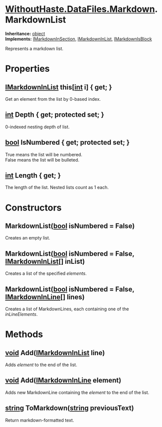 # [WithoutHaste.DataFiles.Markdown](TableOfContents.WithoutHaste.DataFiles.Markdown.md).MarkdownList

**Inheritance:** [object](https://docs.microsoft.com/en-us/dotnet/api/system.object)  
**Implements:** [IMarkdownInSection](WithoutHaste.DataFiles.Markdown.IMarkdownInSection.md), [IMarkdownInList](WithoutHaste.DataFiles.Markdown.IMarkdownInList.md), [IMarkdownIsBlock](WithoutHaste.DataFiles.Markdown.IMarkdownIsBlock.md)  

Represents a markdown list.  

# Properties

## [IMarkdownInList](WithoutHaste.DataFiles.Markdown.IMarkdownInList.md) this[[int](https://docs.microsoft.com/en-us/dotnet/api/system.int32) i] { get; }

Get an element from the list by 0-based index.  

## [int](https://docs.microsoft.com/en-us/dotnet/api/system.int32) Depth { get; protected set; }

0-indexed nesting depth of list.  

## [bool](https://docs.microsoft.com/en-us/dotnet/api/system.boolean) IsNumbered { get; protected set; }

True means the list will be numbered.   
False means the list will be bulleted.  

## [int](https://docs.microsoft.com/en-us/dotnet/api/system.int32) Length { get; }

The length of the list. Nested lists count as 1 each.  

# Constructors

## MarkdownList([bool](https://docs.microsoft.com/en-us/dotnet/api/system.boolean) isNumbered = False)

Creates an empty list.  

## MarkdownList([bool](https://docs.microsoft.com/en-us/dotnet/api/system.boolean) isNumbered = False, [IMarkdownInList[]](WithoutHaste.DataFiles.Markdown.IMarkdownInList.md) inList)

Creates a list of the specified _elements_.  

## MarkdownList([bool](https://docs.microsoft.com/en-us/dotnet/api/system.boolean) isNumbered = False, [IMarkdownInLine[]](WithoutHaste.DataFiles.Markdown.IMarkdownInLine.md) lines)

Creates a list of MarkdownLines, each containing one of the _inLineElements_.  

# Methods

## [void](https://docs.microsoft.com/en-us/dotnet/api/system.void) Add([IMarkdownInList](WithoutHaste.DataFiles.Markdown.IMarkdownInList.md) line)

Adds _element_ to the end of the list.  

## [void](https://docs.microsoft.com/en-us/dotnet/api/system.void) Add([IMarkdownInLine](WithoutHaste.DataFiles.Markdown.IMarkdownInLine.md) element)

Adds new MarkdownLine containing the _element_ to the end of the list.  

## [string](https://docs.microsoft.com/en-us/dotnet/api/system.string) ToMarkdown([string](https://docs.microsoft.com/en-us/dotnet/api/system.string) previousText)

Return markdown-formatted text.  

